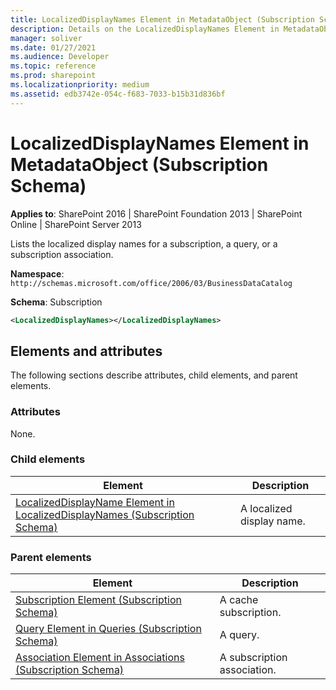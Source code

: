 ```yaml
---
title: LocalizedDisplayNames Element in MetadataObject (Subscription Schema)
description: Details on the LocalizedDisplayNames Element in MetadataObject (Subscription Schema)
manager: soliver
ms.date: 01/27/2021
ms.audience: Developer
ms.topic: reference
ms.prod: sharepoint
ms.localizationpriority: medium
ms.assetid: edb3742e-054c-f683-7033-b15b31d836bf
---
```


# LocalizedDisplayNames Element in MetadataObject (Subscription Schema)

**Applies to**: SharePoint 2016 | SharePoint Foundation 2013 | SharePoint Online | SharePoint Server 2013

Lists the localized display names for a subscription, a query, or a subscription association.

**Namespace**: `http://schemas.microsoft.com/office/2006/03/BusinessDataCatalog`

**Schema**: Subscription

```XML
<LocalizedDisplayNames></LocalizedDisplayNames>
```

## Elements and attributes

The following sections describe attributes, child elements, and parent elements.

### Attributes

None.

### Child elements

| Element                                                                                                                                                     | Description               |
|--|--|
| [LocalizedDisplayName Element in LocalizedDisplayNames (Subscription Schema)](localizeddisplayname-element-in-localizeddisplaynames-subscription-schema.md) | A localized display name. |

### Parent elements

|                                                         Element                                                         |         Description         |
| ----------------------------------------------------------------------------------------------------------------------- | --------------------------- |
| [Subscription Element (Subscription Schema)](subscription-element-subscription-schema.md)                               | A cache subscription.       |
| [Query Element in Queries (Subscription Schema)](query-element-in-queries-subscription-schema.md)                       | A query.                    |
| [Association Element in Associations (Subscription Schema)](association-element-in-associations-subscription-schema.md) | A subscription association. |
